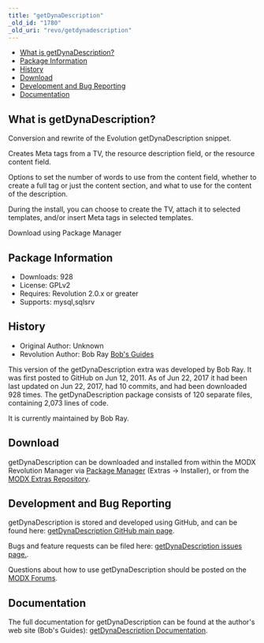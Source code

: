 ```yaml
---
title: "getDynaDescription"
_old_id: "1780"
_old_uri: "revo/getdynadescription"
---
```


- [What is getDynaDescription?](#getDynaDescription-WhatisgetDynaDescription)
- [Package Information](#getDynaDescription-Information)
- [History](#getDynaDescription-History)
- [Download](#getDynaDescription-Download)
- [Development and Bug Reporting](#getDynaDescription-DevelopmentandBugReporting)
- [Documentation](#getDynaDescription-Documentation)
 
What is getDynaDescription?
---------------------------

Conversion and rewrite of the Evolution getDynaDescription snippet.

Creates Meta tags from a TV, the resource description field, or the resource content field.

Options to set the number of words to use from the content field, whether to create a full tag or just the content section, and what to use for the content of the description.

During the install, you can choose to create the TV, attach it to selected templates, and/or insert Meta tags in selected templates.

Download using Package Manager

Package Information
-------------------

- Downloads: 928
- License: GPLv2
- Requires: Revolution 2.0.x or greater
- Supports: mysql,sqlsrv

History
-------

- Original Author: Unknown
- Revolution Author: Bob Ray [Bob's Guides](https://bobsguides.com)

 This version of the getDynaDescription extra was developed by Bob Ray. It was first posted to GitHub on Jun 12, 2011. As of Jun 22, 2017 it had been last updated on Jun 22, 2017, had 10 commits, and had been downloaded 928 times. The getDynaDescription package consists of 120 separate files, containing 2,073 lines of code.

It is currently maintained by Bob Ray.

Download
--------

 getDynaDescription can be downloaded and installed from within the MODX Revolution Manager via [Package Manager](/revolution/2.x/developing-in-modx/advanced-development/package-management "Package Manager") (Extras -> Installer), or from the [MODX Extras Repository](https://modx.com/extras/package/getdynadescription).

Development and Bug Reporting 
------------------------------

 getDynaDescription is stored and developed using GitHub, and can be found here: [getDynaDescription GitHub main page](https://github.com/BobRay/getDynaDescription).

 Bugs and feature requests can be filed here: [getDynaDescription issues page.](https://github.com/BobRay/getDynaDescription/issues).

Questions about how to use getDynaDescription should be posted on the [MODX Forums](https://forums.modx.com).

Documentation
-------------

 The full documentation for getDynaDescription can be found at the author's web site (Bob's Guides): [getDynaDescription Documentation](https://bobsguides.com/getdynadescription-snippet-tutorial.html).

 